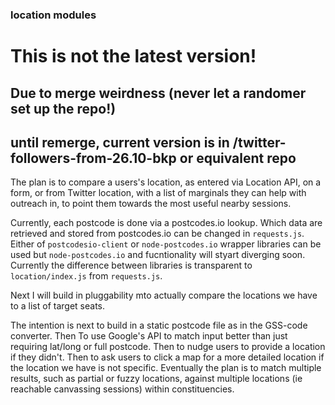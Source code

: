 ### location modules

# This is not the latest version!
## Due to merge weirdness (never let a randomer set up the repo!)
## until remerge, current version is in /twitter-followers-from-26.10-bkp or equivalent repo

 The plan is to compare a users's location, as entered via Location API, on a form, or from Twitter location, with a list of marginals they can help with outreach in, to point them towards the most useful nearby sessions.

 Currently, each postcode is done via a postcodes.io lookup.
 Which data are retrieved and stored from postcodes.io can be changed in `requests.js`.
 Either of `postcodesio-client` or `node-postcodes.io` wrapper libraries can be used but `node-postcodes.io` and fucntionality will styart diverging soon. Currently the difference between libraries is transparent to `location/index.js` from `requests.js`.

 Next I will build in pluggability mto actually compare the locations we have to a list of target seats.

 The intention is next to build in a static postcode file as in the GSS-code converter.
 Then To use Google's API to match input better than just requiring lat/long or full postcode.
 Then to nudge users to provide a location if they didn't.
 Then to ask users to click a map for a more detailed location if the location we have is not specific.
 Eventually the plan is to match multiple results, such as partial or fuzzy locations, against multiple locations (ie reachable canvassing sessions) within constituencies.
